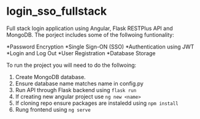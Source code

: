 # login_sso_fullstack

Full stack login application using Angular, Flask RESTPlus API and MongoDB. The porject includes some of the follwoing funtionality:

*Password Encryption
*Single Sign-ON (SSO)
*Authentication using JWT
*Login and Log Out
*User Registration
*Database Storage

To run the project you will need to do the follwoing:

1. Create MongoDB database.
2. Ensure database name matches name in config.py
3. Run API through Flask backend using `flask run`
4. If creating new angular project use `ng new <name>`
5. If cloning repo ensure packages are instaledd using `npm install`
6. Rung frontend using `ng serve`
